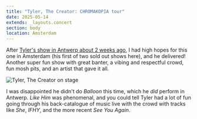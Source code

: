 ```yaml
---
title: "Tyler, The Creator: CHROMAKOPIA tour"
date: 2025-05-14
extends: _layouts.concert
section: body
location: Amsterdam
---
```


After [Tyler's show in Antwerp about 2 weeks ago](./tyler-the-creator-chromakopia-tour-antwerp.md), I had high hopes for
this one in Amsterdam (his first of two sold out shows here), and he delivered! Another super fun show with great banter,
a vibing and respectful crowd, fun mosh pits, and an artist that gave it all.

![Tyler, The Creator on stage](/assets/images/concerts/tyler-chromakopia-amsterdam.jpg)

I was disappointed he didn't do _Balloon_ this time, which he _did_ perform in Antwerp. _Like Him_ was phenomenal, and
you could tell Tyler had a lot of fun going through his back-catalogue of music live with the crowd with tracks like
_She_, _IFHY_, and the more recent _See You Again_. 
